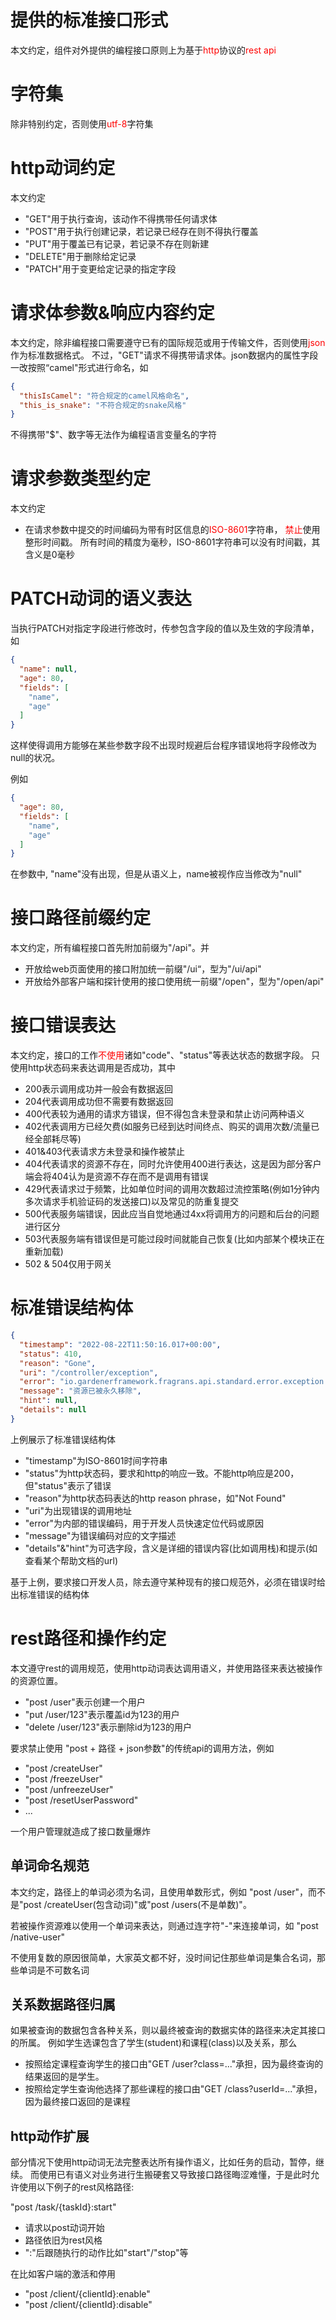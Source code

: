 # 提供的标准接口形式

本文约定，组件对外提供的编程接口原则上为基于<font color=red>http</font>协议的<font color=red>rest api</font>

# 字符集

除非特别约定，否则使用<font color=red>utf-8</font>字符集

# http动词约定

本文约定

* "GET"用于执行查询，该动作不得携带任何请求体
* "POST"用于执行创建记录，若记录已经存在则不得执行覆盖
* "PUT"用于覆盖已有记录，若记录不存在则新建
* "DELETE"用于删除给定记录
* "PATCH"用于变更给定记录的指定字段

# 请求体参数&响应内容约定

本文约定，除非编程接口需要遵守已有的国际规范或用于传输文件，否则使用<font color=red>json</font>作为标准数据格式。
不过，"GET"请求不得携带请求体。json数据内的属性字段一改按照“camel"形式进行命名，如

```json
{
  "thisIsCamel": "符合规定的camel风格命名",
  "this_is_snake": "不符合规定的snake风格"
}
```

不得携带"$"、数字等无法作为编程语言变量名的字符

# 请求参数类型约定

本文约定

* 在请求参数中提交的时间编码为带有时区信息的<font color=red>ISO-8601</font>字符串，
  <font color=red>禁止</font>使用整形时间戳。
  所有时间的精度为毫秒，ISO-8601字符串可以没有时间戳，其含义是0毫秒

# PATCH动词的语义表达

当执行PATCH对指定字段进行修改时，传参包含字段的值以及生效的字段清单，如

```json
{
  "name": null,
  "age": 80,
  "fields": [
    "name",
    "age"
  ]
}
```

这样使得调用方能够在某些参数字段不出现时规避后台程序错误地将字段修改为null的状况。

例如

```json
{
  "age": 80,
  "fields": [
    "name",
    "age"
  ]
}
```

在参数中, "name"没有出现，但是从语义上，name被视作应当修改为"null"

# 接口路径前缀约定

本文约定，所有编程接口首先附加前缀为"/api"。并

* 开放给web页面使用的接口附加统一前缀"/ui“，型为"/ui/api"
* 开放给外部客户端和探针使用的接口使用统一前缀"/open"，型为"/open/api"

# 接口错误表达

本文约定，接口的工作<font color=red>不使用</font>诸如"code"、"status"等表达状态的数据字段。
只使用http状态码来表达调用是否成功，其中

* 200表示调用成功并一般会有数据返回
* 204代表调用成功但不需要有数据返回
* 400代表较为通用的请求方错误，但不得包含未登录和禁止访问两种语义
* 402代表调用方已经欠费(如服务已经到达时间终点、购买的调用次数/流量已经全部耗尽等)
* 401&403代表请求方未登录和操作被禁止
* 404代表请求的资源不存在，同时允许使用400进行表达，这是因为部分客户端会将404认为是资源不存在而不是调用有错误
* 429代表请求过于频繁，比如单位时间的调用次数超过流控策略(例如1分钟内多次请求手机验证码的发送接口)以及常见的防重复提交
* 500代表服务端错误，因此应当自觉地通过4xx将调用方的问题和后台的问题进行区分
* 503代表服务端有错误但是可能过段时间就能自己恢复(比如内部某个模块正在重新加载)
* 502 & 504仅用于网关

# 标准错误结构体

```json
{
  "timestamp": "2022-08-22T11:50:16.017+00:00",
  "status": 410,
  "reason": "Gone",
  "uri": "/controller/exception",
  "error": "io.gardenerframework.fragrans.api.standard.error.exception.client.GoneException",
  "message": "资源已被永久移除",
  "hint": null,
  "details": null
}
```

上例展示了标准错误结构体

* "timestamp"为ISO-8601时间字符串
* "status"为http状态码，要求和http的响应一致。不能http响应是200，但"status"表示了错误
* "reason"为http状态码表达的http reason phrase，如"Not Found"
* "uri"为出现错误的调用地址
* "error"为内部的错误编码，用于开发人员快速定位代码或原因
* "message"为错误编码对应的文字描述
* "details"&"hint"为可选字段，含义是详细的错误内容(比如调用栈)和提示(如查看某个帮助文档的url)

基于上例，要求接口开发人员，除去遵守某种现有的接口规范外，必须在错误时给出标准错误的结构体

# rest路径和操作约定

本文遵守rest的调用规范，使用http动词表达调用语义，并使用路径来表达被操作的资源位置。

* "post /user"表示创建一个用户
* "put /user/123"表示覆盖id为123的用户
* "delete /user/123"表示删除id为123的用户

要求禁止使用 "post + 路径 + json参数"的传统api的调用方法，例如

* "post /createUser"
* "post /freezeUser"
* "post /unfreezeUser"
* "post /resetUserPassword"
* ...

一个用户管理就造成了接口数量爆炸

## 单词命名规范

本文约定，路径上的单词必须为名词，且使用单数形式，例如
"post /user"，而不是"post /createUser(包含动词)"或"post /users(不是单数)"。

若被操作资源难以使用一个单词来表达，则通过连字符"-"来连接单词，如
"post /native-user"

不使用复数的原因很简单，大家英文都不好，没时间记住那些单词是集合名词，那些单词是不可数名词

## 关系数据路径归属

如果被查询的数据包含各种关系，则以最终被查询的数据实体的路径来决定其接口的所属。
例如学生选课包含了学生(student)和课程(class)以及关系，那么

* 按照给定课程查询学生的接口由"GET /user?class=..."承担，因为最终查询的结果返回的是学生。
* 按照给定学生查询他选择了那些课程的接口由"GET /class?userId=..."承担，因为最终接口返回的是课程

## http动作扩展

部分情况下使用http动词无法完整表达所有操作语义，比如任务的启动，暂停，继续。
而使用已有语义对业务进行生搬硬套又导致接口路径晦涩难懂，于是此时允许使用以下例子的rest风格路径:

"post /task/{taskId}:start"

* 请求以post动词开始
* 路径依旧为rest风格
* ":"后跟随执行的动作比如"start"/"stop"等

在比如客户端的激活和停用

* "post /client/{clientId}:enable"
* "post /client/{clientId}:disable"
